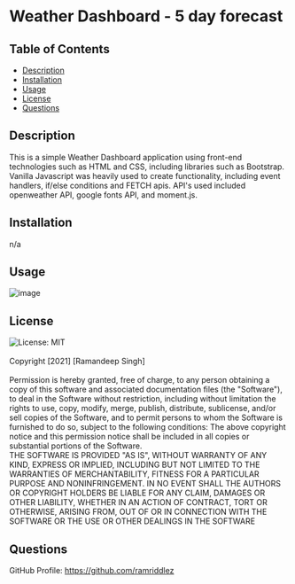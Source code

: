 # Weather Dashboard - 5 day forecast

## Table of Contents
* [Description](#desc) <br>
* [Installation](#install) <br>
* [Usage](#usage) <br>
* [License](#license) <br>
* [Questions](#questions) <br>


## Description
This is a simple Weather Dashboard application using front-end technologies such as HTML and CSS, including libraries such as Bootstrap. Vanilla Javascript was heavily used to create functionality, including event handlers, if/else conditions and FETCH apis. API's used included openweather API, google fonts API, and moment.js.
## Installation
n/a
## Usage

![image](https://user-images.githubusercontent.com/96890575/160229232-74eb04cf-f48f-4b4d-b9fe-dcaf4fddd663.png)

## License
![License: MIT](https://img.shields.io/badge/License-MIT-yellow.svg)<br><br>
Copyright [2021] [Ramandeep Singh] <br><br>
Permission is hereby granted, free of charge, to any person obtaining a copy of this software and associated documentation files (the "Software"), to deal in the Software without restriction, including without limitation the rights to use, copy, modify, merge, publish, distribute, sublicense, and/or sell copies of the Software, and to permit persons to whom the Software is furnished to do so, subject to the following conditions:
   The above copyright notice and this permission notice shall be included in all copies or substantial portions of the Software.<br>
    THE SOFTWARE IS PROVIDED "AS IS", WITHOUT WARRANTY OF ANY KIND, EXPRESS OR IMPLIED, INCLUDING BUT NOT LIMITED TO THE WARRANTIES OF MERCHANTABILITY, FITNESS FOR A PARTICULAR PURPOSE AND NONINFRINGEMENT. IN NO EVENT SHALL THE AUTHORS OR COPYRIGHT HOLDERS BE LIABLE FOR ANY CLAIM, DAMAGES OR OTHER LIABILITY, WHETHER IN AN ACTION OF CONTRACT, TORT OR OTHERWISE, ARISING FROM, OUT OF OR IN CONNECTION WITH THE SOFTWARE OR THE USE OR OTHER DEALINGS IN THE SOFTWARE


## Questions
GitHub Profile: https://github.com/ramriddlez <br><br>
